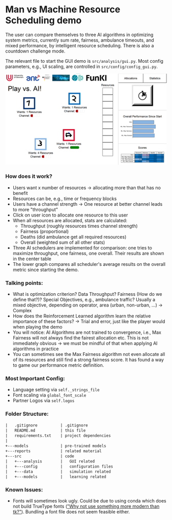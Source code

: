 
# Man vs Machine Resource Scheduling demo

The user can compare themselves to three AI algorithms in optimizing system metrics,
currently sum rate, fairness, ambulance timeouts, and mixed performance, by intelligent resource scheduling.
There is also a countdown challenge mode.

The relevant file to start the GUI demo is `src/analysis/gui.py`.
Most config parameters, e.g., UI scaling, are controlled in `src/config/config_gui.py`.

![screenshot.png](reports/screenshot.png)

### How does it work?
- Users want x number of resources -> allocating more than that has no benefit
- Resources can be, e.g., time or frequency blocks
- Users have a channel strength -> One resource at better channel leads to more "throughput"
- Click on user icon to allocate one resource to this user
- When all resources are allocated, stats are calculated:
  - Throughput (roughly resources times channel strength)
  - Fairness (proportional)
  - Deaths (did ambulance get all required resources)
  - Overall (weighted sum of all other stats)
- Three AI schedulers are implemented for comparison: one tries to maximize throughput, one fairness, one overall. Their results are shown in the center table
- The lower graph compares all scheduler's average results on the overall metric since starting the demo.


### Talking points:
- What is optimization criterion? Data Throughput? Fairness (How do we define that?)?
Special Objectives, e.g., ambulance traffic? Usually a mixed objective, depending on operator,
area (urban, non-urban, ...) -> Complex
- How does the Reinforcement Learned algorithm learn the relative importance of these factors? -> 
Trial and error, just like the player would when playing the demo
- You will notice: AI Algorithms are not trained to convergence, i.e., Max Fairness will not always find
the fairest allocation etc. This is not immediately obvious -> we must be mindful of that when applying AI
algorithms in practice
- You can sometimes see the Max Fairness algorithm not even allocate all of its resources and
still find a strong fairness score. It has found a way to game our performance metric definition.

### Most Important Config:
- Language setting via `self._strings_file`
- Font scaling via `global_font_scale`
- Partner Logos via `self.logos`

### Folder Structure:

```
|   .gitignore          | .gitignore
|   README.md           | this file
|   requirements.txt    | project dependencies
|           
+---models              | pre-trained models
+---reports             | related material
+---src                 | code
|   +---analysis        |   GUI related
|   +---config          |   configuration files
|   +---data            |   simulation related
|   +---models          |   learning related
```

### Known Issues:
- Fonts will sometimes look ugly. Could be due to using conda which does not build TrueType fonts (["Why not use something more modern than tk?"](https://github.com/ContinuumIO/anaconda-issues/issues/6833)). Bundling a font file does not seem feasible either.
